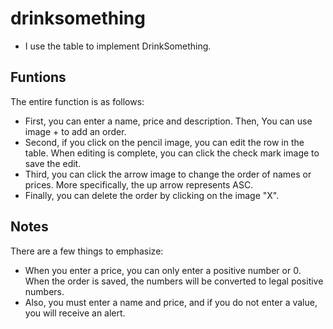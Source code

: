 # drinksomething
- I use the table to implement DrinkSomething.

## Funtions
The entire function is as follows:
- First, you can enter a name, price and description.  Then, You can use image + to add an order.  
- Second, if you click on the pencil image, you can edit the row in the table.  When editing is complete, you can click the check mark image to save the edit.
- Third, you can click the arrow image to change the order of names or prices.  More specifically, the up arrow represents ASC.
- Finally, you can delete the order by clicking on the image "X".

## Notes
There are a few things to emphasize:
- When you enter a price, you can only enter a positive number or 0.  When the order is saved, the numbers will be converted to legal positive numbers.
- Also, you must enter a name and price, and if you do not enter a value, you will receive an alert.
